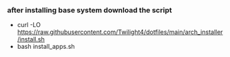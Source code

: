 ### after installing base system download the script
- curl -LO https://raw.githubusercontent.com/Twilight4/dotfiles/main/arch_installer/install.sh
- bash install_apps.sh

